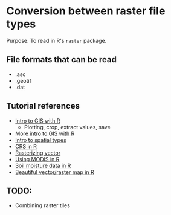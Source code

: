 # Conversion between raster file types

Purpose: To read in R's `raster` package.

## File formats that can be read

- .asc
- .geotif
- .dat

## Tutorial references

- [Intro to GIS with R](https://annakrystalli.me/intro-r-gis/raster.html)
  - Plotting, crop, extract values, save
- [More intro to GIS with R](https://geocompr.robinlovelace.net/eco.html)
- [Intro to spatial types](https://cengel.github.io/rspatial/2_spDataTypes.nb.html)
- [CRS in R](https://www.earthdatascience.org/courses/earth-analytics/spatial-data-r/understand-epsg-wkt-and-other-crs-definition-file-types/)
- [Rasterizing vector](https://gis.stackexchange.com/questions/154105/how-to-rasterize-a-vector-dataset-in-r)
- [Using MODIS in R](https://stevemosher.wordpress.com/getting-modis-data-and-tools/)
- [Soil moisture data in R](https://ropensci.github.io/smapr/articles/smapr-intro.html)
- [Beautiful vector/raster map in R](https://timogrossenbacher.ch/2019/04/bivariate-maps-with-ggplot2-and-sf)

## TODO:

- Combining raster tiles
